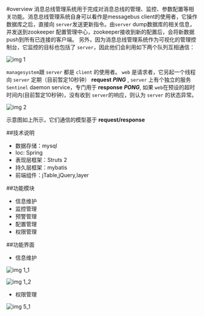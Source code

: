 #overview
消息总线管理系统用于完成对消息总线的管理、监控、参数配置等相关功能。消息总线管理系统自身可以看作是messagebus client的使用者，它操作数据库之后，直接向 `server`发送更新指令。由`server` dump数据库的相关信息，并发送到zookeeper 配置管理中心，zookeeper接收到新的配置后，会将新数据push到所有已连接的客户端。
另外，因为消息总线管理系统作为可视化的管理控制台，它监控的目标也包括了 `server`，因此他们会利用如下两个队列互相通信：

![img 1][1]

 `managesystem`跟 `server` 都是 `client` 的使用者。 `web` 是请求者，它另起一个线程向 `server` 定期（目前暂定10秒钟） **request** ***PING*** , `server` 上有个独立的服务 `Sentinel` daemon service，专门用于 **response** ***PONG***, 如果 `web`在预设的超时时间内(目前暂定10秒钟)，没有收到 `server`的响应，则认为 `server` 的状态异常。
 
 ![img 2][2]
 
 示意图如上所示，它们通信的模型基于 **request/response**

##技术说明

* 数据存储：mysql
* Ioc: Spring
* 表现层框架：Struts 2
* 持久层框架：mybatis
* 前端组件：jTable,jQuery,layer


##功能模块

* 信息维护
* 监控管理
* 预警管理
* 配置管理
* 权限管理

##功能界面

* 信息维护

![img 1_1][1_1]

![img 1_2][1_2]

* 权限管理

![img 5_1][5_1]


[1]:https://raw.githubusercontent.com/yanghua/messagebus/master/screenshots/managesystem/web-server-queue.png
[2]:https://raw.githubusercontent.com/yanghua/messagebus/master/screenshots/managesystem/web-server-sentinel.png
[1_1]:https://raw.githubusercontent.com/yanghua/messagebus/master/screenshots/managesystem/maintain_topology.png
[1_2]:https://raw.githubusercontent.com/yanghua/messagebus/master/screenshots/managesystem/maintain_node.png
[5_1]:https://raw.githubusercontent.com/yanghua/messagebus/master/screenshots/managesystem/permission_module.png